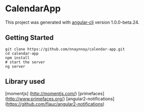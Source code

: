 # CalendarApp

This project was generated with [angular-cli](https://github.com/angular/angular-cli) version 1.0.0-beta.24.

## Getting Started

```
git clone https://github.com/nnaynnay/calendar-app.git
cd calendar-app
npm install
# start the server
ng server
```

## Library used
[momentjs] (http://momentjs.com/)
[primefaces] (http://www.primefaces.org/)
[angular2-notifications] (https://github.com/flauc/angular2-notifications)